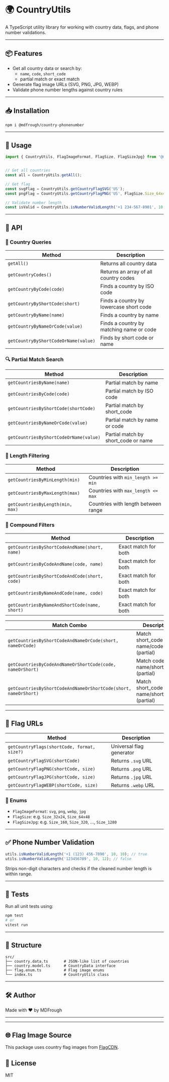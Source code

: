 # 🌍 CountryUtils
A TypeScript utility library for working with country data, flags, and phone number validations.

---

## 📦 Features

- Get all country data or search by:
  - `name`, `code`, `short_code`
  - partial match or exact match
- Generate flag image URLs (SVG, PNG, JPG, WEBP)
- Validate phone number lengths against country rules

---

## 📥 Installation

```bash
npm i @mdfrough/country-phonenumber
```

---

## 📄 Usage

```ts
import { CountryUtils, FlagImageFormat, FlagSize, FlagSizeJpg} from '@mdfrough/country-phonenumber';


// Get all countries
const all = CountryUtils.getAll();

// Get flag
const svgFlag = CountryUtils.getCountryFlagSVG('US');
const pngFlag = CountryUtils.getCountryFlagPNG('US', FlagSize.Size_64x48);

// Validate number length
const isValid = CountryUtils.isNumberValidLength('+1 234-567-8901', 10, 10);
```

---

## 🧩 API

### 📘 Country Queries

| Method | Description |
|--------|-------------|
| `getAll()` | Returns all country data |
| `getCountryCodes()` | Returns an array of all country codes |
| `getCountryByCode(code)` | Finds a country by ISO code |
| `getCountryByShortCode(short)` | Finds a country by lowercase short code |
| `getCountryByName(name)` | Finds a country by name |
| `getCountryByNameOrCode(value)` | Finds a country by matching name or code |
| `getCountryByShortCodeOrName(value)` | Finds by short code or name |

### 🔍 Partial Match Search

| Method | Description |
|--------|-------------|
| `getCountriesByName(name)` | Partial match by name |
| `getCountriesByCode(code)` | Partial match by ISO code |
| `getCountriesByShortCode(shortCode)` | Partial match by short_code |
| `getCountriesByNameOrCode(value)` | Partial match by name or code |
| `getCountriesByShortCodeOrName(value)` | Partial match by short_code or name |

### 🧮 Length Filtering

| Method | Description |
|--------|-------------|
| `getCountriesByMinLength(min)` | Countries with `min_length >= min` |
| `getCountriesByMaxLength(max)` | Countries with `max_length <= max` |
| `getCountriesByLength(min, max)` | Countries with length between range |

### 🧠 Compound Filters

| Method | Description |
|--------|-------------|
| `getCountriesByShortCodeAndName(short, name)` | Exact match for both |
| `getCountriesByCodeAndName(code, name)` | Exact match for both |
| `getCountriesByShortCodeAndCode(short, code)` | Exact match for both |
| `getCountriesByNameAndCode(name, code)` | Exact match for both |
| `getCountriesByNameAndShortCode(name, short)` | Exact match for both |

| Match Combo | Description |
|-------------|-------------|
| `getCountriesByShortCodeAndNameOrCode(short, nameOrCode)` | Match short_code AND name/code (partial) |
| `getCountriesByCodeAndNameOrShortCode(code, nameOrShort)` | Match code AND name/short_code (partial) |
| `getCountriesByShortCodeAndNameOrShortCode(short, nameOrShort)` | Match short_code AND name/short_code (partial) |

---

## 🏁 Flag URLs

| Method | Description |
|--------|-------------|
| `getCountryFlags(shortCode, format, size?)` | Universal flag generator |
| `getCountryFlagSVG(shortCode)` | Returns `.svg` URL |
| `getCountryFlagPNG(shortCode, size)` | Returns `.png` URL |
| `getCountryFlagJPG(shortCode, size)` | Returns `.jpg` URL |
| `getCountryFlagWEBP(shortCode, size)` | Returns `.webp` URL |

### 🔢 Enums

- `FlagImageFormat`: `svg`, `png`, `webp`, `jpg`
- `FlagSize`: e.g. `Size_32x24`, `Size_64x48`
- `FlagSizeJpg`: e.g. `Size_160`, `Size_320`, ..., `Size_1280`

---

## ✅ Phone Number Validation

```ts
utils.isNumberValidLength('+1 (123) 456-7890', 10, 10); // true
utils.isNumberValidLength('123456789', 10, 12); // false
```

Strips non-digit characters and checks if the cleaned number length is within range.

---

## 🧪 Tests

Run all unit tests using:

```bash
npm test
# or
vitest run
```

---

## 📁 Structure

```
src/
├── country.data.ts       # JSON-like list of countries
├── country.model.ts      # CountryData interface
├── flag.enum.ts          # Flag image enums
└── index.ts              # CountryUtils class
```

---

## 🛠 Author

Made with ❤️ by MDFrough

---


---

## 🌐 Flag Image Source

This package uses country flag images from [FlagCDN](https://flagcdn.com/).


## 📄 License

MIT